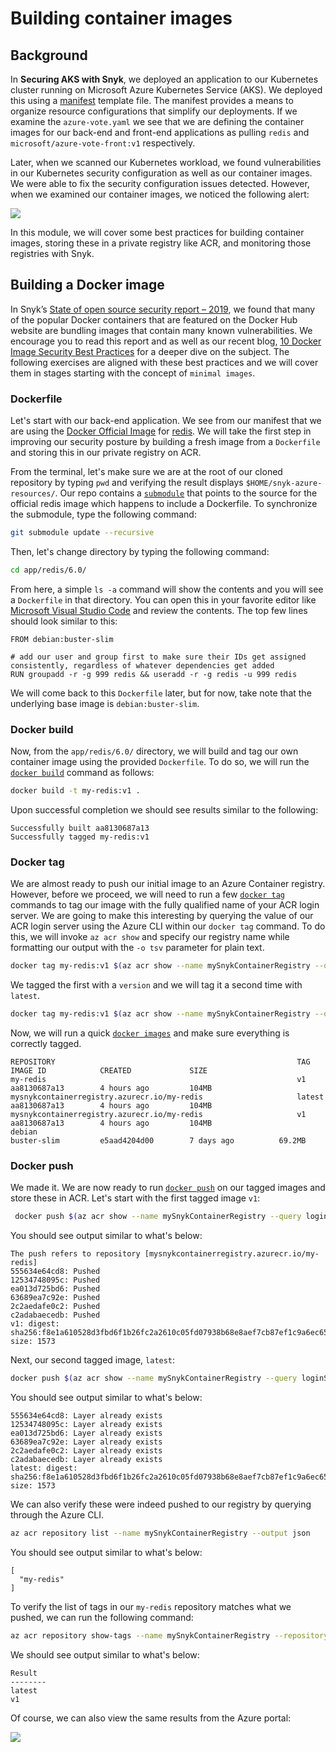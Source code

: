 # Building container images

## Background

In **Securing AKS with Snyk**, we deployed an application to our Kubernetes cluster running on Microsoft Azure Kubernetes Service \(AKS\). We deployed this using a [manifest](https://kubernetes.io/docs/concepts/cluster-administration/manage-deployment/) template file. The manifest provides a means to organize resource configurations that simplify our deployments. If we examine the `azure-vote.yaml` we see that we are defining the container images for our back-end and front-end applications as pulling `redis` and `microsoft/azure-vote-front:v1` respectively.

Later, when we scanned our Kubernetes workload, we found vulnerabilities in our Kubernetes security configuration as well as our container images. We were able to fix the security configuration issues detected. However, when we examined our container images, we noticed the following alert:

![](https://partner-workshop-assets.s3.us-east-2.amazonaws.com/snyk_scan_06.png)

In this module, we will cover some best practices for building container images, storing these in a private registry like ACR, and monitoring those registries with Snyk.

## Building a Docker image

In Snyk’s [State of open source security report – 2019](https://snyk.io/blog/top-ten-most-popular-docker-images-each-contain-at-least-30-vulnerabilities/), we found that many of the popular Docker containers that are featured on the Docker Hub website are bundling images that contain many known vulnerabilities. We encourage you to read this report and as well as our recent blog, [10 Docker Image Security Best Practices](https://snyk.io/blog/10-docker-image-security-best-practices/) for a deeper dive on the subject. The following exercises are aligned with these best practices and we will cover them in stages starting with the concept of `minimal images`.

### Dockerfile

Let's start with our back-end application. We see from our manifest that we are using the [Docker Official Image](https://docs.docker.com/docker-hub/official_repos/) for [redis](https://hub.docker.com/_/redis). We will take the first step in improving our security posture by building a fresh image from a `Dockerfile` and storing this in our private registry on ACR.

From the terminal, let's make sure we are at the root of our cloned repository by typing `pwd` and verifying the result displays `$HOME/snyk-azure-resources/`. Our repo contains a [`submodule`](https://git-scm.com/book/en/v2/Git-Tools-Submodules) that points to the source for the official redis image which happens to include a Dockerfile. To synchronize the submodule, type the following command:

```bash
git submodule update --recursive
```

Then, let's change directory by typing the following command:

```bash
cd app/redis/6.0/
```

From here, a simple `ls -a` command will show the contents and you will see a `Dockerfile` in that directory. You can open this in your favorite editor like [Microsoft Visual Studio Code](https://code.visualstudio.com/) and review the contents. The top few lines should look similar to this:

```text
FROM debian:buster-slim

# add our user and group first to make sure their IDs get assigned consistently, regardless of whatever dependencies get added
RUN groupadd -r -g 999 redis && useradd -r -g redis -u 999 redis
```

We will come back to this `Dockerfile` later, but for now, take note that the underlying base image is `debian:buster-slim`.

### Docker build

Now, from the `app/redis/6.0/` directory, we will build and tag our own container image using the provided `Dockerfile`. To do so, we will run the [`docker build`](https://docs.docker.com/engine/reference/commandline/build/) command as follows:

```bash
docker build -t my-redis:v1 .
```

Upon successful completion we should see results similar to the following:

```text
Successfully built aa8130687a13
Successfully tagged my-redis:v1
```

### Docker tag

We are almost ready to push our initial image to an Azure Container registry. However, before we proceed, we will need to run a few [`docker tag`](https://docs.docker.com/engine/reference/commandline/tag/) commands to tag our image with the fully qualified name of your ACR login server. We are going to make this interesting by querying the value of our ACR login server using the Azure CLI within our `docker tag` command. To do this, we will invoke `az acr show` and specify our registry name while formatting our output with the `-o tsv` parameter for plain text.

```bash
docker tag my-redis:v1 $(az acr show --name mySnykContainerRegistry --query loginServer --output tsv)/my-redis:v1
```

We tagged the first with a `version` and we will tag it a second time with `latest`.

```bash
docker tag my-redis:v1 $(az acr show --name mySnykContainerRegistry --query loginServer --output tsv)/my-redis:latest
```

Now, we will run a quick [`docker images`](https://docs.docker.com/engine/reference/commandline/images/) and make sure everything is correctly tagged.

```text
REPOSITORY                                                      TAG                 IMAGE ID            CREATED             SIZE
my-redis                                                        v1                  aa8130687a13        4 hours ago         104MB
mysnykcontainerregistry.azurecr.io/my-redis                     latest              aa8130687a13        4 hours ago         104MB
mysnykcontainerregistry.azurecr.io/my-redis                     v1                  aa8130687a13        4 hours ago         104MB
debian                                                          buster-slim         e5aad4204d00        7 days ago          69.2MB
```

### Docker push

We made it. We are now ready to run [`docker push`](https://docs.docker.com/engine/reference/commandline/push/) on our tagged images and store these in ACR. Let's start with the first tagged image `v1`:

```bash
 docker push $(az acr show --name mySnykContainerRegistry --query loginServer --output tsv)/my-redis:v1
```

You should see output similar to what's below:

```text
The push refers to repository [mysnykcontainerregistry.azurecr.io/my-redis]
555634e64cd8: Pushed
12534748095c: Pushed
ea013d725bd6: Pushed
63689ea7c92e: Pushed
2c2aedafe0c2: Pushed
c2adabaecedb: Pushed
v1: digest: sha256:f8e1a610528d3fbd6f1b26fc2a2610c05fd07938b68e8aef7cb87ef1c9a6ec65 size: 1573
```

Next, our second tagged image, `latest`:

```bash
docker push $(az acr show --name mySnykContainerRegistry --query loginServer --output tsv)/my-redis:latest
```

You should see output similar to what's below:

```text
555634e64cd8: Layer already exists
12534748095c: Layer already exists
ea013d725bd6: Layer already exists
63689ea7c92e: Layer already exists
2c2aedafe0c2: Layer already exists
c2adabaecedb: Layer already exists
latest: digest: sha256:f8e1a610528d3fbd6f1b26fc2a2610c05fd07938b68e8aef7cb87ef1c9a6ec65 size: 1573
```

We can also verify these were indeed pushed to our registry by querying through the Azure CLI.

```bash
az acr repository list --name mySnykContainerRegistry --output json
```

You should see output similar to what's below:

```text
[
  "my-redis"
]
```

To verify the list of tags in our `my-redis` repository matches what we pushed, we can run the following command:

```bash
az acr repository show-tags --name mySnykContainerRegistry --repository my-redis --output table
```

We should see output similar to what's below:

```text
Result
--------
latest
v1
```

Of course, we can also view the same results from the Azure portal:

![](https://partner-workshop-assets.s3.us-east-2.amazonaws.com/acr_repository_01.png)

